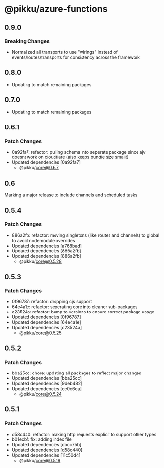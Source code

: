 # @pikku/azure-functions

## 0.9.0

### Breaking Changes

- Normalized all transports to use "wirings" instead of events/routes/transports for consistency across the framework


## 0.8.0

- Updating to match remaining packages

## 0.7.0

- Updating to match remaining packages

## 0.6.1

### Patch Changes

- 0a92fa7: refactor: pulling schema into seperate package since ajv doesnt work on cloudflare (also keeps bundle size small!)
- Updated dependencies [0a92fa7]
  - @pikku/core@0.6.7

## 0.6

Marking a major release to include channels and scheduled tasks

## 0.5.4

### Patch Changes

- 886a2fb: refactor: moving singletons (like routes and channels) to global to avoid nodemodule overrides
- Updated dependencies [a768bad]
- Updated dependencies [886a2fb]
- Updated dependencies [886a2fb]
  - @pikku/core@0.5.28

## 0.5.3

### Patch Changes

- 0f96787: refactor: dropping cjs support
- 64e4a1e: refactor: seperating core into cleaner sub-packages
- c23524a: refactor: bump to versions to ensure correct package usage
- Updated dependencies [0f96787]
- Updated dependencies [64e4a1e]
- Updated dependencies [c23524a]
  - @pikku/core@0.5.25

## 0.5.2

### Patch Changes

- bba25cc: chore: updating all packages to reflect major changes
- Updated dependencies [bba25cc]
- Updated dependencies [9deb482]
- Updated dependencies [ee0c6ea]
  - @pikku/core@0.5.24

## 0.5.1

### Patch Changes

- d58c440: refactor: making http requests explicit to support other types
- b01ecbf: fix: adding index file
- Updated dependencies [cbcc75b]
- Updated dependencies [d58c440]
- Updated dependencies [11c50d4]
  - @pikku/core@0.5.19
